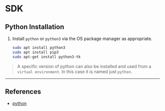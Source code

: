 # SDK

## Python Installation

1. Install `python` or `python3` via the OS package manager as appropriate.

    ```bash
    sudo apt install python3
    sudo apt install pip3
    sudo apt-get install python3-tk
    ```

> A specific version of python can also be installed and used from a `virtual environment`. In this case it is named just `python`.

---

## References

* [python](https://docs.python.org/3/using/cmdline.html)